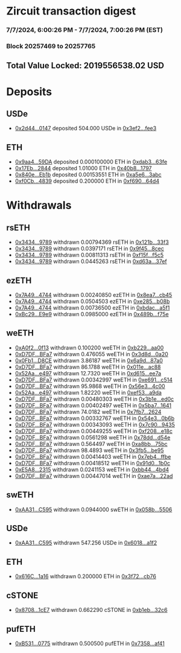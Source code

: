 # Zircuit transaction digest
### 7/7/2024, 6:00:26 PM - 7/7/2024, 7:00:26 PM (EST)
### Block 20257469 to 20257765

## Total Value Locked: 2019556538.02 USD

# Deposits
## USDe
- [0x2d44...0147](https://etherscan.io/address/0x2d44d5C6e24440239353Eb19F4b6b2C669Db0147) deposited 504.000 USDe in [0x3ef2...fee3](https://etherscan.io/tx/0x2d44d5C6e24440239353Eb19F4b6b2C669Db0147)
## ETH
- [0x9aa4...59DA](https://etherscan.io/address/0x9aa4B6936Ce0804DB3eB31E8406ab5628B3459DA) deposited 0.000100000 ETH in [0xdab3...63fe](https://etherscan.io/tx/0x9aa4B6936Ce0804DB3eB31E8406ab5628B3459DA)
- [0x17Eb...2844](https://etherscan.io/address/0x17Eb980446063cc81F4B0f8FE93A4298C9222844) deposited 1.01000 ETH in [0x40b8...1797](https://etherscan.io/tx/0x17Eb980446063cc81F4B0f8FE93A4298C9222844)
- [0x840e...Eb1b](https://etherscan.io/address/0x840e867D233e5B1DC9a135835589FaE4B8A7Eb1b) deposited 0.00153551 ETH in [0xa5e6...3abc](https://etherscan.io/tx/0x840e867D233e5B1DC9a135835589FaE4B8A7Eb1b)
- [0xf0Cb...4839](https://etherscan.io/address/0xf0Cb71C2bebb2C41eaB452c5eE310e27a6C44839) deposited 0.200000 ETH in [0xf690...64d4](https://etherscan.io/tx/0xf0Cb71C2bebb2C41eaB452c5eE310e27a6C44839)
# Withdrawals
## rsETH
- [0x3434...9789](https://etherscan.io/address/0x34349c5569e7B846c3558961552D2202760A9789) withdrawn 0.00794369 rsETH in [0x121b...33f3](https://etherscan.io/tx/0x34349c5569e7B846c3558961552D2202760A9789)
- [0x3434...9789](https://etherscan.io/address/0x34349c5569e7B846c3558961552D2202760A9789) withdrawn 0.0397171 rsETH in [0x9f45...8cec](https://etherscan.io/tx/0x34349c5569e7B846c3558961552D2202760A9789)
- [0x3434...9789](https://etherscan.io/address/0x34349c5569e7B846c3558961552D2202760A9789) withdrawn 0.00811313 rsETH in [0xf15f...f5c5](https://etherscan.io/tx/0x34349c5569e7B846c3558961552D2202760A9789)
- [0x3434...9789](https://etherscan.io/address/0x34349c5569e7B846c3558961552D2202760A9789) withdrawn 0.0445263 rsETH in [0xd63a...37ef](https://etherscan.io/tx/0x34349c5569e7B846c3558961552D2202760A9789)
## ezETH
- [0x7A49...4744](https://etherscan.io/address/0x7A493Be5c2ce014cD049Bf178a1ac0Db1B434744) withdrawn 0.00240850 ezETH in [0x8ea7...cb45](https://etherscan.io/tx/0x7A493Be5c2ce014cD049Bf178a1ac0Db1B434744)
- [0x7A49...4744](https://etherscan.io/address/0x7A493Be5c2ce014cD049Bf178a1ac0Db1B434744) withdrawn 0.0504503 ezETH in [0xe285...b08b](https://etherscan.io/tx/0x7A493Be5c2ce014cD049Bf178a1ac0Db1B434744)
- [0x7A49...4744](https://etherscan.io/address/0x7A493Be5c2ce014cD049Bf178a1ac0Db1B434744) withdrawn 0.00736500 ezETH in [0xbdac...a5f1](https://etherscan.io/tx/0x7A493Be5c2ce014cD049Bf178a1ac0Db1B434744)
- [0xBc29...E9e9](https://etherscan.io/address/0xBc29257e5B7d54C9f3d86E0deaD98D256d0AE9e9) withdrawn 0.0985000 ezETH in [0x489b...f75e](https://etherscan.io/tx/0xBc29257e5B7d54C9f3d86E0deaD98D256d0AE9e9)
## weETH
- [0xA0f2...0f13](https://etherscan.io/address/0xA0f2615eF3181c4eA38dF4B0299996cCFE8B0f13) withdrawn 0.100200 weETH in [0xb229...aa00](https://etherscan.io/tx/0xA0f2615eF3181c4eA38dF4B0299996cCFE8B0f13)
- [0xD7DF...BFa7](https://etherscan.io/address/0xD7DF7E085214743530afF339aFC420c7c720BFa7) withdrawn 0.476055 weETH in [0x3d8d...0a20](https://etherscan.io/tx/0xD7DF7E085214743530afF339aFC420c7c720BFa7)
- [0x0Fb1...D8CE](https://etherscan.io/address/0x0Fb11DD6CC3e434565D20D1AAda1469D3fe0D8CE) withdrawn 3.86187 weETH in [0x6a9d...87a0](https://etherscan.io/tx/0x0Fb11DD6CC3e434565D20D1AAda1469D3fe0D8CE)
- [0xD7DF...BFa7](https://etherscan.io/address/0xD7DF7E085214743530afF339aFC420c7c720BFa7) withdrawn 86.1788 weETH in [0x011e...ac88](https://etherscan.io/tx/0xD7DF7E085214743530afF339aFC420c7c720BFa7)
- [0x52Aa...e497](https://etherscan.io/address/0x52Aa899454998Be5b000Ad077a46Bbe360F4e497) withdrawn 12.7320 weETH in [0xd615...ee7a](https://etherscan.io/tx/0x52Aa899454998Be5b000Ad077a46Bbe360F4e497)
- [0xD7DF...BFa7](https://etherscan.io/address/0xD7DF7E085214743530afF339aFC420c7c720BFa7) withdrawn 0.00342997 weETH in [0xe691...c514](https://etherscan.io/tx/0xD7DF7E085214743530afF339aFC420c7c720BFa7)
- [0xD7DF...BFa7](https://etherscan.io/address/0xD7DF7E085214743530afF339aFC420c7c720BFa7) withdrawn 95.9868 weETH in [0x56e3...4c00](https://etherscan.io/tx/0xD7DF7E085214743530afF339aFC420c7c720BFa7)
- [0x52Aa...e497](https://etherscan.io/address/0x52Aa899454998Be5b000Ad077a46Bbe360F4e497) withdrawn 1.82220 weETH in [0xef53...a9da](https://etherscan.io/tx/0x52Aa899454998Be5b000Ad077a46Bbe360F4e497)
- [0xD7DF...BFa7](https://etherscan.io/address/0xD7DF7E085214743530afF339aFC420c7c720BFa7) withdrawn 0.00480303 weETH in [0x3b1e...ed0c](https://etherscan.io/tx/0xD7DF7E085214743530afF339aFC420c7c720BFa7)
- [0xD7DF...BFa7](https://etherscan.io/address/0xD7DF7E085214743530afF339aFC420c7c720BFa7) withdrawn 0.00402497 weETH in [0x5ba7...1641](https://etherscan.io/tx/0xD7DF7E085214743530afF339aFC420c7c720BFa7)
- [0xD7DF...BFa7](https://etherscan.io/address/0xD7DF7E085214743530afF339aFC420c7c720BFa7) withdrawn 74.0182 weETH in [0x7fb7...2624](https://etherscan.io/tx/0xD7DF7E085214743530afF339aFC420c7c720BFa7)
- [0xD7DF...BFa7](https://etherscan.io/address/0xD7DF7E085214743530afF339aFC420c7c720BFa7) withdrawn 0.00332767 weETH in [0x54e3...0b6b](https://etherscan.io/tx/0xD7DF7E085214743530afF339aFC420c7c720BFa7)
- [0xD7DF...BFa7](https://etherscan.io/address/0xD7DF7E085214743530afF339aFC420c7c720BFa7) withdrawn 0.00343093 weETH in [0x7c90...9435](https://etherscan.io/tx/0xD7DF7E085214743530afF339aFC420c7c720BFa7)
- [0xD7DF...BFa7](https://etherscan.io/address/0xD7DF7E085214743530afF339aFC420c7c720BFa7) withdrawn 0.00449255 weETH in [0xf208...e18c](https://etherscan.io/tx/0xD7DF7E085214743530afF339aFC420c7c720BFa7)
- [0xD7DF...BFa7](https://etherscan.io/address/0xD7DF7E085214743530afF339aFC420c7c720BFa7) withdrawn 0.0561298 weETH in [0x78dd...d54e](https://etherscan.io/tx/0xD7DF7E085214743530afF339aFC420c7c720BFa7)
- [0xD7DF...BFa7](https://etherscan.io/address/0xD7DF7E085214743530afF339aFC420c7c720BFa7) withdrawn 0.564497 weETH in [0xa8bb...75bc](https://etherscan.io/tx/0xD7DF7E085214743530afF339aFC420c7c720BFa7)
- [0xD7DF...BFa7](https://etherscan.io/address/0xD7DF7E085214743530afF339aFC420c7c720BFa7) withdrawn 98.4893 weETH in [0x3fb5...be95](https://etherscan.io/tx/0xD7DF7E085214743530afF339aFC420c7c720BFa7)
- [0xD7DF...BFa7](https://etherscan.io/address/0xD7DF7E085214743530afF339aFC420c7c720BFa7) withdrawn 0.00414403 weETH in [0x7eb4...ffbe](https://etherscan.io/tx/0xD7DF7E085214743530afF339aFC420c7c720BFa7)
- [0xD7DF...BFa7](https://etherscan.io/address/0xD7DF7E085214743530afF339aFC420c7c720BFa7) withdrawn 0.00418512 weETH in [0x91d0...1b0c](https://etherscan.io/tx/0xD7DF7E085214743530afF339aFC420c7c720BFa7)
- [0xE5A8...2315](https://etherscan.io/address/0xE5A8929c08Dc8382D9E9F7D3C2f5e122e3e42315) withdrawn 0.0241153 weETH in [0xbb44...4bd4](https://etherscan.io/tx/0xE5A8929c08Dc8382D9E9F7D3C2f5e122e3e42315)
- [0xD7DF...BFa7](https://etherscan.io/address/0xD7DF7E085214743530afF339aFC420c7c720BFa7) withdrawn 0.00447014 weETH in [0xae7a...22ad](https://etherscan.io/tx/0xD7DF7E085214743530afF339aFC420c7c720BFa7)
## swETH
- [0xAA31...C595](https://etherscan.io/address/0xAA312EB19552F924dfC47bFefE47F35A902fC595) withdrawn 0.0944000 swETH in [0x058b...5506](https://etherscan.io/tx/0xAA312EB19552F924dfC47bFefE47F35A902fC595)
## USDe
- [0xAA31...C595](https://etherscan.io/address/0xAA312EB19552F924dfC47bFefE47F35A902fC595) withdrawn 547.256 USDe in [0x6018...a1f2](https://etherscan.io/tx/0xAA312EB19552F924dfC47bFefE47F35A902fC595)
## ETH
- [0x616C...1a16](https://etherscan.io/address/0x616C74fC27312Bc6c2D67783949321522F361a16) withdrawn 0.200000 ETH in [0x3f72...cb76](https://etherscan.io/tx/0x616C74fC27312Bc6c2D67783949321522F361a16)
## cSTONE
- [0x8708...1cE7](https://etherscan.io/address/0x8708aFe9FB227375D8fCA9BDCa18B0805dfe1cE7) withdrawn 0.662290 cSTONE in [0xb1eb...32c6](https://etherscan.io/tx/0x8708aFe9FB227375D8fCA9BDCa18B0805dfe1cE7)
## pufETH
- [0xB531...0775](https://etherscan.io/address/0xB5311B189Ea1EbdDf12ae6F14322cD048CA00775) withdrawn 0.500500 pufETH in [0x7358...af41](https://etherscan.io/tx/0xB5311B189Ea1EbdDf12ae6F14322cD048CA00775)

